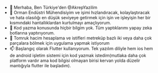 - 👋 Merhaba, Ben Türkiye'den @AkrepYazilim
- 👀 Orman Endüstri Mühendisiyim ve işimi hızlandıracak, kolaylaştıracak ve hata olasılığı en düşük seviyeye getirmek için işin ve işleyişin her bir kısmındaki hantallıklardan kurtulmayı amaçlıyorum.
- 🌱 Kod yazma konusunda hiçbir bilgim yok. Tüm yaptıklarımı yapay zeka botlarına yaptırıyorum.
- 💞️ Tomruk hacim hesaplama ve istifleri metreküp bazlı iki veya daha çok parçalara bölmek için uygulama yapmak istiyorum
- 📫 Başlangıç olarak Flutter kullanıyorum. Tek yazılım diliyle hem ios hem de android işletim sistemi için kod yazmak istedim(mutlaka daha çok platform vardır ama kod bilgisi olmayan birisi kervan yolda düzelir mantığıyla flutter ile başladım).
<!---
AkrepYazilim/AkrepYazilim ✨ özel bir ✨ depodur çünkü `README.md` (bu dosya) GitHub profilinizde görünür.
Değişikliklerinize göz atmak için Önizleme bağlantısına tıklayabilirsiniz.
--->
